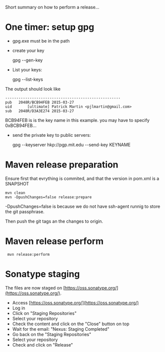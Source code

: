 Short summary on how to perform a release...

# One timer: setup gpg

* gpg.exe must be in the path
* create your key

	gpg --gen-key
	
* List your keys:

	gpg --list-keys

The output should look like

	----------------------------------------------------
	pub   2048R/BCB94FEB 2015-03-27
	uid       [ultimate] Patrick Martin <pjlmartin@gmail.com>
	sub   2048R/D3A3E274 2015-03-27

BCB94FEB is is the key name in this example. you may have to specify 0xBCB94FEB...

* send the private key to public servers:

	gpg --keyserver hkp://pgp.mit.edu --send-key KEYNAME

# Maven release preparation

Ensure first that evrything is commited, and that the version in pom.xml is a SNAPSHOT

	mvn clean
	mvn -DpushChanges=false release:prepare
	
-DpushChanges=false is because we do not have ssh-agent runnig to store the git passphrase.

Then push the git tags an the changes to origin.

# Maven release perform

	 mvn release:perform
	 
# Sonatype staging

The files are now staged on [https://oss.sonatype.org/](https://oss.sonatype.org/).

* Access [https://oss.sonatype.org/](https://oss.sonatype.org/)
* Log in
* Click on "Staging Repositories"
* Select your repository
* Check the content and click on the "Close" button on top
* Wait for the email: "Nexus: Staging Completed"
* Go back on the "Staging Repositories"
* Select your repository
* Check and click on "Release"
